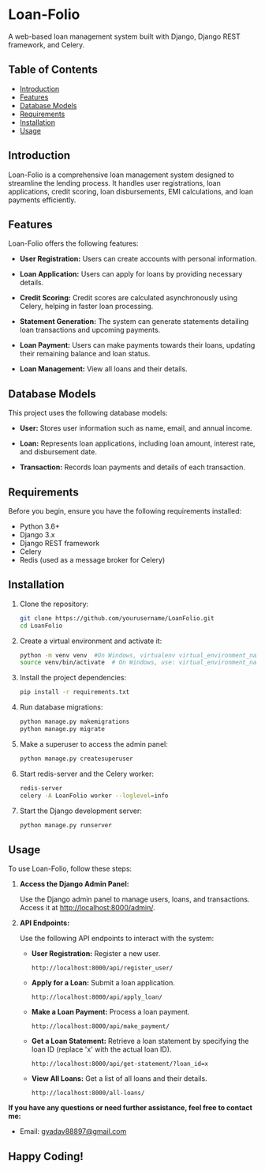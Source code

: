 # Loan-Folio

A web-based loan management system built with Django, Django REST framework, and Celery.

## Table of Contents

- [Introduction](#introduction)
- [Features](#features)
- [Database Models](#database-models)
- [Requirements](#requirements)
- [Installation](#installation)
- [Usage](#usage)

## Introduction

Loan-Folio is a comprehensive loan management system designed to streamline the lending process. It handles user registrations, loan applications, credit scoring, loan disbursements, EMI calculations, and loan payments efficiently.

## Features

Loan-Folio offers the following features:

- **User Registration:** Users can create accounts with personal information.

- **Loan Application:** Users can apply for loans by providing necessary details.

- **Credit Scoring:** Credit scores are calculated asynchronously using Celery, helping in faster loan processing.

- **Statement Generation:** The system can generate statements detailing loan transactions and upcoming payments.

- **Loan Payment:** Users can make payments towards their loans, updating their remaining balance and loan status.

- **Loan Management:** View all loans and their details.

## Database Models

This project uses the following database models:

- **User:** Stores user information such as name, email, and annual income.

- **Loan:** Represents loan applications, including loan amount, interest rate, and disbursement date.

- **Transaction:** Records loan payments and details of each transaction.

## Requirements

Before you begin, ensure you have the following requirements installed:

- Python 3.6+
- Django 3.x
- Django REST framework
- Celery
- Redis (used as a message broker for Celery)

## Installation

1. Clone the repository:

   ```bash
   git clone https://github.com/yourusername/LoanFolio.git
   cd LoanFolio
   ```
2. Create a virtual environment and activate it:
   ```bash
   python -m venv venv  #On Windows, virtualenv virtual_environment_name
   source venv/bin/activate  # On Windows, use: virtual_environment_name\Scripts\activate
   ```
3. Install the project dependencies:
   ```bash
   pip install -r requirements.txt
    ```
4. Run database migrations:
   ```bash
   python manage.py makemigrations
   python manage.py migrate
   ```
5. Make a superuser to access the admin panel:
   ```bash
   python manage.py createsuperuser
   ```
6. Start redis-server and the Celery worker:
   ```bash
   redis-server
   celery -A LoanFolio worker --loglevel=info
   ```
7. Start the Django development server:
   ```bash
   python manage.py runserver
   ```

## Usage

To use Loan-Folio, follow these steps:

1. **Access the Django Admin Panel:**

   Use the Django admin panel to manage users, loans, and transactions. Access it at [http://localhost:8000/admin/](http://localhost:8000/admin/).

2. **API Endpoints:**

   Use the following API endpoints to interact with the system:

   - **User Registration:** Register a new user.
     ```
     http://localhost:8000/api/register_user/
     ```

   - **Apply for a Loan:** Submit a loan application.
     ```
     http://localhost:8000/api/apply_loan/
     ```

   - **Make a Loan Payment:** Process a loan payment.
     ```
     http://localhost:8000/api/make_payment/
     ```

   - **Get a Loan Statement:** Retrieve a loan statement by specifying the loan ID (replace 'x' with the actual loan ID).
     ```
     http://localhost:8000/api/get-statement/?loan_id=x
     ```

   - **View All Loans:** Get a list of all loans and their details.
     ```
     http://localhost:8000/all-loans/
     ```
**If you have any questions or need further assistance, feel free to contact me:**
- Email: gyadav88897@gmail.com

## Happy Coding!

   



